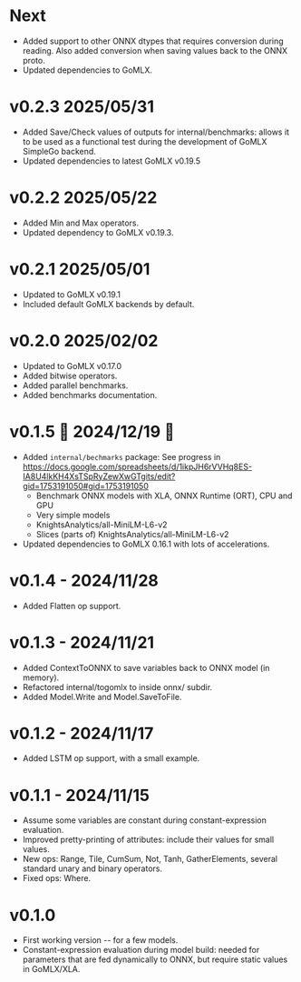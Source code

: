 # Next 

* Added support to other ONNX dtypes that requires conversion during reading.
  Also added conversion when saving values back to the ONNX proto.
* Updated dependencies to GoMLX.

# v0.2.3 2025/05/31

* Added Save/Check values of outputs for internal/benchmarks: allows it to be
  used as a functional test during the development of GoMLX SimpleGo backend.
* Updated dependencies to latest GoMLX v0.19.5

# v0.2.2 2025/05/22

* Added Min and Max operators.
* Updated dependency to GoMLX v0.19.3.

# v0.2.1 2025/05/01

* Updated to GoMLX v0.19.1
* Included default GoMLX backends by default.

# v0.2.0 2025/02/02

* Updated to GoMLX v0.17.0
* Added bitwise operators.
* Added parallel benchmarks.
* Added benchmarks documentation.

# v0.1.5 🎄 2024/12/19 🎄

* Added `internal/bechmarks` package: See progress in https://docs.google.com/spreadsheets/d/1ikpJH6rVVHq8ES-IA8U4lkKH4XsTSpRyZewXwGTgits/edit?gid=1753191050#gid=1753191050
  * Benchmark ONNX models with XLA, ONNX Runtime (ORT), CPU and GPU
  * Very simple models
  * KnightsAnalytics/all-MiniLM-L6-v2
  * Slices (parts of) KnightsAnalytics/all-MiniLM-L6-v2
* Updated dependencies to GoMLX 0.16.1 with lots of accelerations.

# v0.1.4 - 2024/11/28

* Added Flatten op support.

# v0.1.3 - 2024/11/21

* Added ContextToONNX to save variables back to ONNX model (in memory).
* Refactored internal/togomlx to inside onnx/ subdir.
* Added Model.Write and Model.SaveToFile.

# v0.1.2 - 2024/11/17

* Added LSTM op support, with a small example. 

# v0.1.1 - 2024/11/15

* Assume some variables are constant during constant-expression evaluation.
* Improved pretty-printing of attributes: include their values for small values.
* New ops: Range, Tile, CumSum, Not, Tanh, GatherElements, several standard unary and binary operators.
* Fixed ops: Where.

# v0.1.0

* First working version -- for a few models.
* Constant-expression evaluation during model build: needed for parameters that are fed dynamically 
  to ONNX, but require static values in GoMLX/XLA.